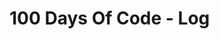 # 100 Days Of Code - Log
<!--
### Day 1: 

**Today's Progress**: 

**Thoughts:** 

**Link to work:** 
-->
